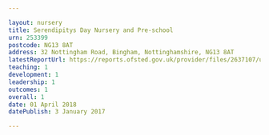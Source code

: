 ```yaml
---

layout: nursery
title: Serendipitys Day Nursery and Pre-school
urn: 253399
postcode: NG13 8AT
address: 32 Nottingham Road, Bingham, Nottinghamshire, NG13 8AT
latestReportUrl: https://reports.ofsted.gov.uk/provider/files/2637107/urn/253399.pdf
teaching: 1
development: 1
leadership: 1
outcomes: 1
overall: 1
date: 01 April 2018 
datePublish: 3 January 2017

---
```

